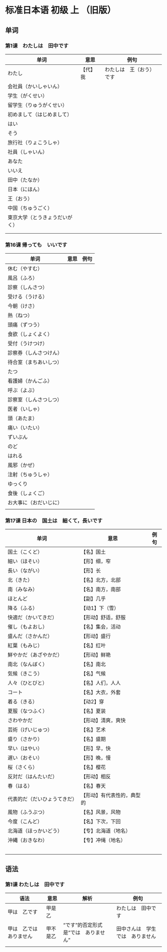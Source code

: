 # 标准日本语 初级 上 （旧版）

## 单词

### 第1课　わたしは　田中です

| 单词                           | 意思     | 例句                     |
| ------------------------------ | -------- | ------------------------ |
| わたし                         | 【代】我 | わたしは　王（おう）です |
| 会社員（かいしゃいん）         |          |                          |
| 学生（がくせい）               |          |                          |
| 留学生（りゅうがくせい）       |          |                          |
| 初めまして（はじめまして）     |          |                          |
| はい                           |          |                          |
| そう                           |          |                          |
| 旅行社（りょこうしゃ）         |          |                          |
| 社員（しゃいん）               |          |                          |
| あなた                         |          |                          |
| いいえ                         |          |                          |
| 田中（たなか）                 |          |                          |
| 日本（にほん）                 |          |                          |
| 王（おう）                     |          |                          |
| 中国（ちゅうごく）             |          |                          |
| 東京大学（とうきょうだいがく） |          |                          |
|                                |          |                          |
|                                |          |                          |

### 第16课 帰っても　いいです

| 单词                   | 意思 | 例句 |
| ---------------------- | ---- | ---- |
| 休む（やすむ）         |      |      |
| 風呂（ふろ）           |      |      |
| 診察（しんさつ）       |      |      |
| 受ける（うける）       |      |      |
| 今朝（けさ）           |      |      |
| 熱（ねつ）             |      |      |
| 頭痛（ずつう）         |      |      |
| 食欲（しょくよく）     |      |      |
| 受付（うけつけ）       |      |      |
| 診察券（しんさつけん） |      |      |
| 待合室（まちあいしつ） |      |      |
| たつ                   |      |      |
| 看護婦（かんごふ）     |      |      |
| 呼ぶ（よぶ）           |      |      |
| 診察室（しんさつしつ） |      |      |
| 医者（いしゃ）         |      |      |
| 頭（あたま）           |      |      |
| 痛い（いたい）         |      |      |
| ずいぶん               |      |      |
| のど                   |      |      |
| はれる                 |      |      |
| 風邪（かぜ）           |      |      |
| 注射（ちゅうしゃ）     |      |      |
| ゆっくり               |      |      |
| 食後（しょくご）       |      |      |
| お大事に（おだいじに） |      |      |
|                        |      |      |

### 第17课 日本の　国土は　細くて，長いです

| 单词                         | 意思                       | 例句 |
| ---------------------------- | -------------------------- | ---- |
| 国土（こくど）               | 【名】国土                 |      |
| 細い（ほそい）               | 【形】细，窄               |      |
| 長い（ながい）               | 【形】长                   |      |
| 北（きた）                   | 【名】北方，北部           |      |
| 南（みなみ）                 | 【名】南方，南部           |      |
| ほとんど                     | 【副】几乎                 |      |
| 降る（ふる）                 | 【动1】下（雪）            |      |
| 快適だ（かいてきだ）         | 【形动】舒适，舒服         |      |
| 催し（もよおし）             | 【名】集会，活动           |      |
| 盛んだ（さかんだ）           | 【形动】盛行               |      |
| 紅葉（もみじ）               | 【名】红叶                 |      |
| 鮮やかだ（あざやかだ）       | 【形动】鲜艳               |      |
| 南北（なんぼく）             | 【名】南北                 |      |
| 気候（きこう）               | 【名】气候                 |      |
| 人々（ひとびと）             | 【名】人们，人人           |      |
| コート                       | 【名】大衣，外套           |      |
| 着る（きる）                 | 【动2】穿                  |      |
| 夏服（なつふく）             | 【名】夏装                 |      |
| さわやかだ                   | 【形动】清爽，爽快         |      |
| 芸術（げいじゅつ）           | 【名】艺术                 |      |
| 盛り（さかり）               | 【名】盛期                 |      |
| 早い（はやい）               | 【形】早，快               |      |
| 遅い（おそい）               | 【形】晚，慢               |      |
| 桜（さくら）                 | 【名】樱花                 |      |
| 反対だ（はんたいだ）         | 【形动】相反               |      |
| 春（はる）                   | 【名】春天                 |      |
| 代表的だ（だいひょうてきだ） | 【形动】有代表性的，典型的 |      |
| 風物（ふうぶつ）             | 【名】风景，风物           |      |
| 今度（こんど）               | 【名】下次，下回           |      |
| 北海道（ほっかいどう）       | 【专】北海道（地名）       |      |
| 沖縄（おきなわ）             | 【专】冲绳（地名）         |      |
|                              |                            |      |
|                              |                            |      |
|                              |                            |      |
|                              |                            |      |
|                              |                            |      |

## 语法

### 第1课  わたしは　田中です

| 语法                     | 意思     | 解析                                 | 例句                             |
| ------------------------ | -------- | ------------------------------------ | -------------------------------- |
| 甲は　乙です             | 甲是乙   |                                      | わたしは　田中です               |
| 甲は　乙では　ありません | 甲不是乙 | “です”的否定形式是“では　ありません” | 田中さんは　学生では　ありません |
|                          |          |                                      |                                  |

